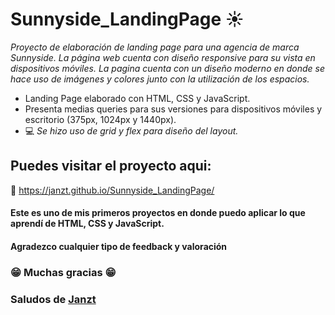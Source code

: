  # Sunnyside_LandingPage ☀️
 
_Proyecto de elaboración de landing page para una agencia de marca Sunnyside. La página web cuenta con diseño responsive para su vista en dispositivos móviles. La pagina cuenta con un diseño moderno en donde se hace uso de imágenes y colores junto con la utilización de los espacios._ 

* Landing Page elaborado con HTML, CSS y JavaScript.<br>
* Presenta medias queries para sus versiones para dispositivos móviles y escritorio (375px, 1024px y 1440px).<br>
 * 💻 _Se hizo uso de grid y flex para diseño del layout._ 
## Puedes visitar el proyecto aqui:
🎯 https://janzt.github.io/Sunnyside_LandingPage/ 

#### Este es uno de mis primeros proyectos en donde puedo aplicar lo que aprendí de HTML, CSS y JavaScript.
#### Agradezco cualquier tipo de feedback y valoración

### 😁 Muchas gracias 😁
### Saludos de [Janzt](https://github.com/Janzt)
